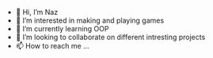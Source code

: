 - 👋 Hi, I’m Naz
- 👀 I’m interested in making and playing games
- 🌱 I’m currently learning OOP
- 💞️ I’m looking to collaborate on different intresting projects
- 📫 How to reach me ...

<!---
Naz2204/Naz2204 is a ✨ special ✨ repository because its `README.md` (this file) appears on your GitHub profile.
You can click the Preview link to take a look at your changes.
--->
